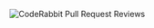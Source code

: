 ![CodeRabbit Pull Request Reviews](https://img.shields.io/coderabbit/prs/github/kianooshaz/skeleton?utm_source=oss&utm_medium=github&utm_campaign=kianooshaz%2Fskeleton&labelColor=171717&color=FF570A&link=https%3A%2F%2Fcoderabbit.ai&label=CodeRabbit+Reviews)

